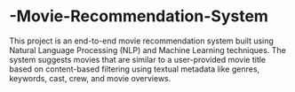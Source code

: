 # -Movie-Recommendation-System
This project is an end-to-end movie recommendation system built using Natural Language Processing (NLP) and Machine Learning techniques. The system suggests movies that are similar to a user-provided movie title based on content-based filtering using textual metadata like genres, keywords, cast, crew, and movie overviews. 
